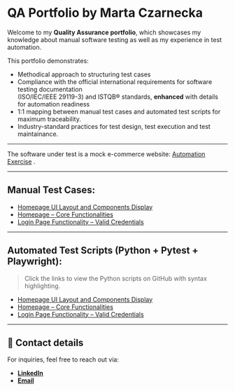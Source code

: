 # QA Portfolio by Marta Czarnecka

Welcome to my **Quality Assurance portfolio**, which showcases my knowledge about manual software testing as well as my experience in test automation.


This portfolio demonstrates:
- Methodical approach to structuring test cases
- Compliance with the official international requirements for software testing documentation <br> (ISO/IEC/IEEE 29119-3) and ISTQB® standards, **enhanced** with details for automation readiness
- 1:1 mapping between manual test cases and automated test scripts for maximum traceability.
- Industry-standard practices for test design, test execution and test maintainance.

---

The software under test is a mock e-commerce website: [Automation Exercise](https://www.automationexercise.com/) .

---

## Manual Test Cases:
- [Homepage UI Layout and Components Display](manual/TC_UI_HOME_001.md)
- [Homepage – Core Functionalities](manual/TC_FUNC_HOME_001.md)
- [Login Page Functionality – Valid Credentials](manual/TC_FUNC_LOGIN_001.md)

---

## Automated Test Scripts (Python + Pytest + Playwright):

> Click the links to view the Python scripts on GitHub with syntax highlighting.

- [Homepage UI Layout and Components Display](https://github.com/thewaspcat/qa-portfolio/blob/main/docs/automation/test_tc_ui_home_001.md)
- [Homepage – Core Functionalities](https://github.com/thewaspcat/qa-portfolio/blob/main/docs/automation/test_tc_func_home_001.md)
- [Login Page Functionality – Valid Credentials](https://github.com/thewaspcat/qa-portfolio/blob/main/docs/automation/docs/automation/docs/automation/test_tc_func_login_001.md)

---

## 📩 Contact details

For inquiries, feel free to reach out via:  

- [**LinkedIn**](www.linkedin.com/in/marta-czarnecka-40406878) 
- [**Email**](martaczarneckaqa@gmail.com)
